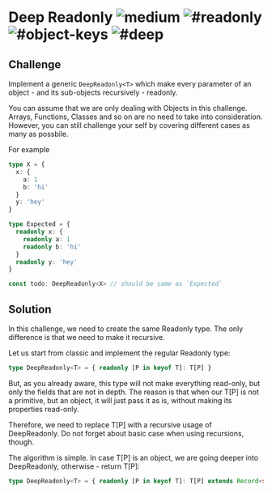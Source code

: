 <h1>Deep Readonly <img src="https://img.shields.io/badge/-medium-eaa648" alt="medium"/> <img src="https://img.shields.io/badge/-%23readonly-999" alt="#readonly"/> <img src="https://img.shields.io/badge/-%23object--keys-999" alt="#object-keys"/> <img src="https://img.shields.io/badge/-%23deep-999" alt="#deep"/></h1>

## Challenge

Implement a generic `DeepReadonly<T>` which make every parameter of an object - and its sub-objects recursively - readonly.

You can assume that we are only dealing with Objects in this challenge. Arrays, Functions, Classes and so on are no need to take into consideration. However, you can still challenge your self by covering different cases as many as possbile.

For example

```ts
type X = { 
  x: { 
    a: 1
    b: 'hi'
  }
  y: 'hey'
}

type Expected = { 
  readonly x: { 
    readonly a: 1
    readonly b: 'hi'
  }
  readonly y: 'hey' 
}

const todo: DeepReadonly<X> // should be same as `Expected`
```

## Solution

In this challenge, we need to create the same Readonly<T> type.
The only difference is that we need to make it recursive.

Let us start from classic and implement the regular Readonly<T> type:

```ts
type DeepReadonly<T> = { readonly [P in keyof T]: T[P] }
```

But, as you already aware, this type will not make everything read-only, but only the fields that are not in depth.
The reason is that when our T[P] is not a primitive, but an object, it will just pass it as is, without making its properties read-only.

Therefore, we need to replace T[P] with a recursive usage of DeepReadonly<T>.
Do not forget about basic case when using recursions, though.

The algorithm is simple.
In case T[P] is an object, we are going deeper into DeepReadonly, otherwise - return T[P]:

```ts
type DeepReadonly<T> = { readonly [P in keyof T]: T[P] extends Record<string, unknown> ? DeepReadonly<T[P]> : T[P] }
```
